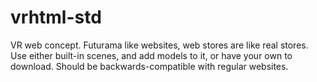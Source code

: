# vrhtml-std
VR web concept. Futurama like websites, web stores are like real stores. Use either built-in scenes, and add models to it, or have your own to download. Should be backwards-compatible with regular websites.

